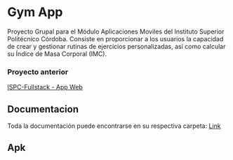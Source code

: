 # Gym App
Proyecto Grupal para el Módulo Aplicaciones Moviles del Instituto Superior Politécnico Córdoba. Consiste en proporcionar a los usuarios la capacidad de
crear y gestionar rutinas de ejercicios personalizadas, así como calcular su Índice de Masa Corporal
(IMC).

### Proyecto anterior
[ISPC-Fullstack - App Web](https://github.com/PulpoI/proyecto-integrador-ISPC)

## Documentacion
Toda la documentación puede encontrarse en su respectiva carpeta: [Link](https://github.com/FrancoGL/ISPC-Mobile/tree/feat/routine-fix/Documentacion)

## Apk
